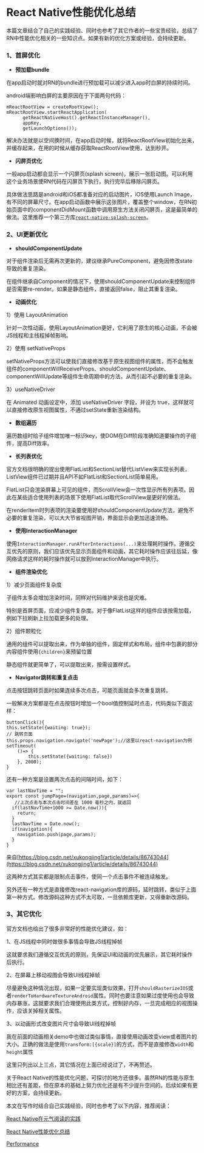 # React Native性能优化总结

本篇文章结合了自己的实践经验、同时也参考了其它作者的一些宝贵经验，总结了RN中性能优化相关的一些知识点。如果有新的优化方案或经验，会持续更新。

### 1、首屏优化

* **预加载bundle**

在app启动时就对RN的bundle进行预加载可以减少进入app时白屏的持续时间。

android端影响白屏的主要原因在于下面两句代码：

```
mReactRootView = createRootView();
mReactRootView.startReactApplication(
      getReactNativeHost().getReactInstanceManager(),
      appKey,
      getLaunchOptions());
```
解决办法就是以空间换时间，在app启动时候，就将ReactRootView初始化出来，并缓存起来，在用的时候从缓存获取ReactRootView使用，达到秒开。


* **闪屏页优化**

一般app启动都会显示一个闪屏页(splash screen)，展示一张启动图。可以利用这个业务场景使RN代码在闪屏页下执行，执行完毕后移除闪屏页。

具体做法思路是android和iOS都准备对应的启动图片，iOS使用Launch Image，有不同的屏幕尺寸。在app启动函数中展示这张图片，覆盖整个window，在RN初始页面中的componentDidMount函数中调用原生方法关闭闪屏页，这是最简单的做法。这里推荐一个第三方库[`react-native-splash-screen`](https://github.com/crazycodeboy/react-native-splash-screen)。

### 2、UI更新优化
* **shouldComponentUpdate**

对于组件渲染后无需再次更新的，建议继承PureComponent，避免因修改state导致的重复渲染。

在组件继承自Component的情况下，使用shouldComponentUpdate来控制组件是否需要re-render。如果是静态组件，直接返回false，阻止其重复渲染。

* **动画优化**

1）使用 LayoutAnimation

针对一次性动画，使用LayoutAnimation更好，它利用了原生的核心动画，不会被JS线程和主线程掉帧影响。

2）使用 setNativeProps

setNativeProps方法可以使我们直接修改基于原生视图组件的属性，而不会触发组件的componentWillReceiveProps、shouldComponentUpdate、componentWillUpdate等组件生命周期中的方法，从而引起不必要的重复渲染。

3）useNativeDriver

在 Animated 动画设定中，添加 useNativeDriver 字段，并设为 true，这样就可以直接修改原生视图属性，不通过setState重新渲染结构。

* **数组遍历**

遍历数组时给子组件增加唯一标识key，使DOM在Diff阶段准确知道要操作的子组件，提高Diff效率。

* **长列表优化**

官方文档很明确的提出使用FlatList和SectionList替代ListView来实现长列表，ListView组件已过期并且API不如FlatList和SectionList简单易用。

FlatList只会渲染屏幕上可见的组件，而ScrollView会一次性显示所有列表项。因此在某些适合使用列表的场景下使用FlatList取代ScrollView是更好的做法。

在renderItem时列表项的渲染要使用好shouldComponentUpdate方法，避免不必要的重复渲染，可以大大节省视图开销，界面显示会更加迅速流畅。


* **使用InteractionManager**

使用`InteractionManager.runAfterInteractions(...)`来处理耗时操作。遵循交互优先的原则，我们应该优先显示页面组件和动画，其它耗时操作应该往后延，像网络请求这样的耗时操作就可以放到InteractionManager中执行。

* **组件渲染优化**

1）减少页面组件复杂度

子组件太多会增加渲染时间，同样对代码维护来说也是灾难。

特别是首屏页面，应减少组件复杂度。对于像FlatList这样的组件应该按需加载，例如下拉刷新上拉加载更多的处理。

2）组件颗粒化

通用的组件可以提取出来，作为单独的组件，固定样式和布局。组件中包裹的部分内容组件使用`{children}`来预留位置

静态组件就更简单了，可以提取出来，按需设置样式。

* **Navigator跳转和重复点击**

点击按钮跳转页面时如果连续多次点击，可能页面就会多次重复跳转。

一般解决方案都是在点击按钮时增加一个bool值控制延时点击，代码类似下面这样：

```
buttonClick(){ 
this.setState({waiting: true});
// 跳转页面
this.props.navigation.navigate('newPage');//这里以react-navigation为例
setTimeout(
	()=> { 
		this.setState({waiting: false}) 
	}, 2000);   
}
```
还有一种方案是设置两次点击的间隔时间，如下：

```
var lastNavTime = "";
export const jumpPage=(navigation,page,params)=>{
   //上次点击与本次点击时间差在 1000 毫秒之内，就返回
  if(lastNavTime+1000 >= Date.now()){
    return;
  }
  lastNavTime = Date.now();
  if(navigation){
    navigation.push(page,params);
  }
}
```
来自[https://blog.csdn.net/xukongjing1/article/details/86743044](https://blog.csdn.net/xukongjing1/article/details/86743044)

这两种方式其实都是限制点击事件，使同一个点击事件不被连续触发。

另外还有一种方式是直接修改react-navigation库的源码，延时跳转，类似于上面第一种方式。修改源码这种方式不太可取，一旦依赖库更新，又得重新改源码。


### 3、其它优化

官方文档也给出了很多非常好的性能优化建议，如：

1、在JS线程中同时做很多事情会导致JS线程掉帧

这就要求我们遵循交互优先的原则，先保证UI和动画的优先展示，其它耗时操作后执行。

2、在屏幕上移动视图会导致UI线程掉帧

尽量避免这种情况出现，如果一定要实现类似效果，打开`shouldRasterizeIOS`或者`renderToHardwareTextureAndroid`属性。同时也要注意如果过度使用也会导致内存暴涨，这就要求我们合理使用此类方式，控制好内存，一旦完成相应的视图操作，应该关掉相关属性。

3、以动画形式改变图片尺寸会导致UI线程掉帧

我在前面的动画相关demo中也做过类似事情，直接使用动画改变view或者图片的大小。正确的做法是使用`transform:[{scale}]`的方式，而不是直接修改`width`和`height`属性

这里只列出以上三点，其它情况在上面已经说过了，不再赘述。

关于React Native的性能优化问题，可探讨的地方还很多。虽然RN的性能与原生相比还有差距，但在原本的基础上努力优化还是有不少提升空间的。后续如果有更好的方案，会持续更新。

本文在写作时结合自己实践经验，同时也参考了以下内容，推荐阅读：

[React Native在元气阅读的实践](https://juejin.im/post/5b61479b6fb9a04f9963be77)

[React Native性能优化总结](https://github.com/amandakelake/blog/issues/49)

[Performance](https://facebook.github.io/react-native/docs/performance)
